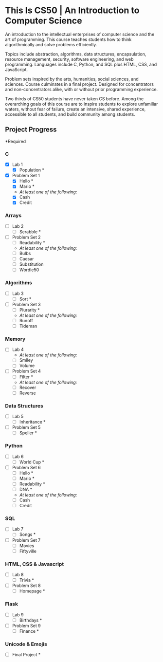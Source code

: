 # This Is CS50 | An Introduction to Computer Science

An introduction to the intellectual enterprises of computer science and the art of programming. This course teaches students how to think algorithmically and solve problems efficiently.

Topics include abstraction, algorithms, data structures, encapsulation, resource management, security, software engineering, and web programming. Languages include C, Python, and SQL plus HTML, CSS, and JavaScript.

Problem sets inspired by the arts, humanities, social sciences, and sciences. Course culminates in a final project. Designed for concentrators and non-concentrators alike, with or without prior programming experience.

Two thirds of CS50 students have never taken CS before. Among the overarching goals of this course are to inspire students to explore unfamiliar waters, without fear of failure, create an intensive, shared experience, accessible to all students, and build community among students.

## Project Progress
*Required

### C
- [x] Lab 1
     - [x] Population *
- [x] Problem Set 1
     - [x] Hello *
     - [x] Mario *
     - *At least one of the following:*
     - [x] Cash
     - [x] Credit
### Arrays
- [ ] Lab 2
     - [ ] Scrabble *
- [ ] Problem Set 2
     - [ ] Readability *
     - *At least one of the following:*
     - [ ] Bulbs
     - [ ] Caesar
     - [ ] Substitution
     - [ ] Wordle50
### Algorithms
- [ ] Lab 3
     - [ ] Sort *
- [ ] Problem Set 3
     - [ ] Plurarity *
     - *At least one of the following:*
     - [ ] Runoff
     - [ ] Tideman
### Memory
- [ ] Lab 4
     - *At least one of the following:*
     - [ ] Smiley
     - [ ] Volume
- [ ] Problem Set 4
     - [ ] Filter *
     - *At least one of the following:*
     - [ ] Recover
     - [ ] Reverse
### Data Structures
- [ ] Lab 5
     - [ ] Inheritance *
- [ ] Problem Set 5
     - [ ] Speller *
### Python
- [ ] Lab 6
     - [ ] World Cup *
- [ ] Problem Set 6
     - [ ] Hello *
     - [ ] Mario *
     - [ ] Readability *
     - [ ] DNA *
     - *At least one of the following:*
     - [ ] Cash
     - [ ] Credit
### SQL
- [ ] Lab 7
     - [ ] Songs *
- [ ] Problem Set 7
     - [ ] Movies
     - [ ] Fiftyville
### HTML, CSS & Javascript
- [ ] Lab 8
     - [ ] Trivia *
- [ ] Problem Set 8
     - [ ] Homepage *
### Flask
- [ ] Lab 9
     - [ ] Birthdays *
- [ ] Problem Set 9
     - [ ] Finance *
### Unicode & Emojis
- [ ] Final Project *